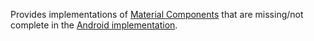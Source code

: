 Provides implementations of [Material Components](https://material.io/components) that are missing/not complete in the [Android implementation](https://material.io/develop/android/components). 